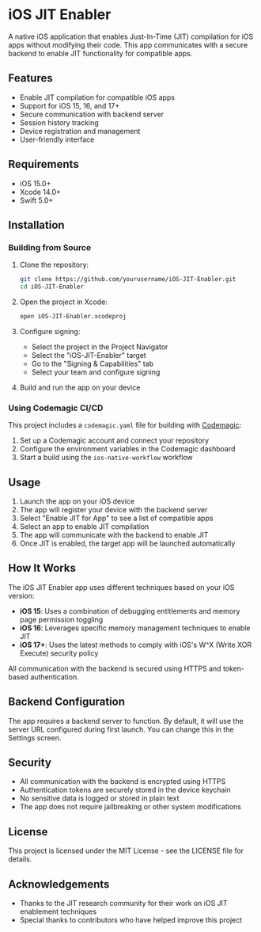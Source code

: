 # iOS JIT Enabler

A native iOS application that enables Just-In-Time (JIT) compilation for iOS apps without modifying their code. This app communicates with a secure backend to enable JIT functionality for compatible apps.

## Features

- Enable JIT compilation for compatible iOS apps
- Support for iOS 15, 16, and 17+
- Secure communication with backend server
- Session history tracking
- Device registration and management
- User-friendly interface

## Requirements

- iOS 15.0+
- Xcode 14.0+
- Swift 5.0+

## Installation

### Building from Source

1. Clone the repository:
   ```bash
   git clone https://github.com/yourusername/iOS-JIT-Enabler.git
   cd iOS-JIT-Enabler
   ```

2. Open the project in Xcode:
   ```bash
   open iOS-JIT-Enabler.xcodeproj
   ```

3. Configure signing:
   - Select the project in the Project Navigator
   - Select the "iOS-JIT-Enabler" target
   - Go to the "Signing & Capabilities" tab
   - Select your team and configure signing

4. Build and run the app on your device

### Using Codemagic CI/CD

This project includes a `codemagic.yaml` file for building with [Codemagic](https://codemagic.io/):

1. Set up a Codemagic account and connect your repository
2. Configure the environment variables in the Codemagic dashboard
3. Start a build using the `ios-native-workflow` workflow

## Usage

1. Launch the app on your iOS device
2. The app will register your device with the backend server
3. Select "Enable JIT for App" to see a list of compatible apps
4. Select an app to enable JIT compilation
5. The app will communicate with the backend to enable JIT
6. Once JIT is enabled, the target app will be launched automatically

## How It Works

The iOS JIT Enabler app uses different techniques based on your iOS version:

- **iOS 15**: Uses a combination of debugging entitlements and memory page permission toggling
- **iOS 16**: Leverages specific memory management techniques to enable JIT
- **iOS 17+**: Uses the latest methods to comply with iOS's W^X (Write XOR Execute) security policy

All communication with the backend is secured using HTTPS and token-based authentication.

## Backend Configuration

The app requires a backend server to function. By default, it will use the server URL configured during first launch. You can change this in the Settings screen.

## Security

- All communication with the backend is encrypted using HTTPS
- Authentication tokens are securely stored in the device keychain
- No sensitive data is logged or stored in plain text
- The app does not require jailbreaking or other system modifications

## License

This project is licensed under the MIT License - see the LICENSE file for details.

## Acknowledgements

- Thanks to the JIT research community for their work on iOS JIT enablement techniques
- Special thanks to contributors who have helped improve this project